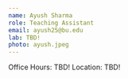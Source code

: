 ```yaml
---
name: Ayush Sharma
role: Teaching Assistant
email: ayush25@bu.edu
lab: TBD!
photo: ayush.jpeg
---
```


Office Hours: TBD! Location: TBD!